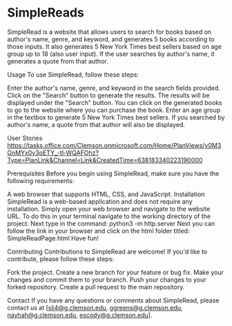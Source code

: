 # SimpleReads
SimpleRead is a website that allows users to search for books based on author's name, genre, and keyword, and generates 5 books according to those inputs. It also generates 5 New York Times best sellers based on age group up to 18 (also user input). If the user searches by author's name, it generates a quote from that author.

Usage
To use SimpleRead, follow these steps:

Enter the author's name, genre, and keyword in the search fields provided.
Click on the "Search" button to generate the results.
The results will be displayed under the "Search" button. 
You can click on the generated books to go to the website where you can purchase the book. 
Enter an age group in the textbox to generate 5 New York Times best sellers.
If you searched by author's name, a quote from that author will also be displayed.

User Stories
https://tasks.office.com/Clemson.onmicrosoft.com/Home/PlanViews/y0M3GnMYx0y3oETY_-tl-WQAFOhz?Type=PlanLink&Channel=Link&CreatedTime=638183340223190000

Prerequisites
Before you begin using SimpleRead, make sure you have the following requirements:

A web browser that supports HTML, CSS, and JavaScript.
Installation
SimpleRead is a web-based application and does not require any installation. Simply open your web browser and navigate to the website URL.
To do this in your terminal navigate to the working directory of the project. 
Next type in the command: python3 -m http.server
Next you can follow the link in your browser and click on the html folder titled: SimpleReadPage.html
Have fun!

Contributing
Contributions to SimpleRead are welcome! If you'd like to contribute, please follow these steps:

Fork the project.
Create a new branch for your feature or bug fix.
Make your changes and commit them to your branch.
Push your changes to your forked repository.
Create a pull request to the main repository.

Contact
If you have any questions or comments about SimpleRead, please contact us at [sli4@g.clemson.edu, ggreens@g.clemson.edu, nayhah@g.clemson.edu, escody@g.clemson.edu].
